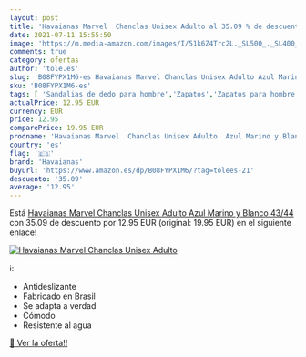 ```yaml
---
layout: post
title: 'Havaianas Marvel  Chanclas Unisex Adulto al 35.09 % de descuento'
date: 2021-07-11 15:55:50
image: 'https://m.media-amazon.com/images/I/51k6Z4Trc2L._SL500_._SL400_.jpg'
comments: true
category: ofertas
author: 'tole.es'
slug: 'B08FYPX1M6-es Havaianas Marvel Chanclas Unisex Adulto Azul Marino y...'
sku: 'B08FYPX1M6-es'
tags: [ 'Sandalias de dedo para hombre','Zapatos','Zapatos para hombre','Zapatos y complementos','chanclas','havaianas', ]
actualPrice: 12.95 EUR
currency: EUR
price: 12.95
comparePrice: 19.95 EUR
prodname: 'Havaianas Marvel  Chanclas Unisex Adulto  Azul Marino y Blanco  43/44'
country: 'es'
flag: '🇪🇸'
brand: 'Havaianas'
buyurl: 'https://www.amazon.es/dp/B08FYPX1M6/?tag=tolees-21'
descuento: '35.09'
average: '12.95'
---
```


Está [Havaianas Marvel  Chanclas Unisex Adulto  Azul Marino y Blanco  43/44](https://www.amazon.es/dp/B08FYPX1M6/?tag=tolees-21) con 35.09 de descuento por 12.95 EUR (original: 19.95 EUR) en el siguiente enlace!

[![Havaianas Marvel  Chanclas Unisex Adulto](https://m.media-amazon.com/images/I/51k6Z4Trc2L._SL500_._SL400_.jpg)](https://www.amazon.es/dp/B08FYPX1M6/?tag=tolees-21)

ℹ️:

- Antideslizante
- Fabricado en Brasil
- Se adapta a verdad
- Cómodo
- Resistente al agua

[🛒 Ver la oferta!!](https://www.amazon.es/dp/B08FYPX1M6/?tag=tolees-21)
